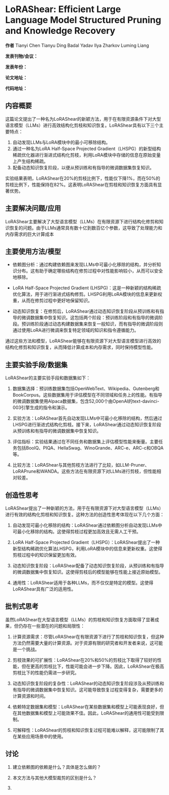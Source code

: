 # LoRAShear: Efficient Large Language Model Structured Pruning and Knowledge Recovery


**作者** Tianyi Chen  Tianyu Ding  Badal Yadav  Ilya Zharkov  Luming Liang 

**发表刊物/会议：**

**发表年份：**

**论文地址：**

**代码地址：**

## 内容概要

这篇论文提出了一种名为LoRAShear的新颖方法，用于在有限资源条件下对大型语言模型（LLMs）进行高效结构化剪枝和知识恢复。LoRAShear具有以下三个主要特点：

1. 自动发现LLMs与LoRA模块中的最小可移除结构。
2. 通过一种名为LoRA Half-Space Projected Gradient（LHSPG）的新型结构稀疏优化器进行渐进式结构化剪枝，利用LoRA模块中存储的信息在原始变量上产生结构稀疏。
3. 配备动态知识恢复阶段，以便从预训练和有指导的微调数据集恢复知识。
   
实验结果表明，LoRAShear在20%的剪枝比例下，性能仅下降1%，而在50%的剪枝比例下，性能保持在82%。这表明LoRAShear在剪枝和知识恢复方面具有显著优势。


## 主要解决问题/应用

LoRAShear主要解决了大型语言模型（LLMs）在有限资源下进行结构化修剪和知识恢复的问题。由于LLMs通常具有数十亿到数百亿个参数，这导致了处理能力和内存需求的巨大计算成本

## 主要使用方法/模型


- 依赖图分析：通过构建依赖图来发现LLMs中可最小化移除的结构，并分析知识分布。这有助于确定哪些结构在修剪过程中对性能影响较小，从而可以安全地移除。

- LoRA Half-Space Projected Gradient (LHSPG)：这是一种新颖的结构稀疏优化算法，用于进行渐进式结构修剪。LHSPG利用LoRA模块的信息来更新权重，从而在修剪过程中更好地保留知识。

- 动态知识恢复：在修剪后，LoRAShear通过动态知识恢复阶段从预训练和有指导的微调数据集中恢复知识。这包括两个阶段：预训练阶段和有指导的微调阶段。预训练阶段通过动态构建数据集来恢复一般知识，而有指导的微调阶段则通过使用LoRA进行微调来恢复特定领域的知识和指令遵循能力。

通过这些方法和模型，LoRAShear能够在有限资源下对大型语言模型进行高效的结构化修剪和知识恢复，从而降低计算成本和内存需求，同时保持模型性能。

## 主要实验手段/数据集

 LoRAShear的主要实验手段和数据集如下：

1. 数据集选择：预训练数据集包括OpenWebText、Wikipedia、Gutenberg和BookCorpus。这些数据集用于评估模型在不同领域和任务上的性能。有指导的微调数据集使用Alpaca数据集，包含52,000个由OpenAI的text-davinci-003引擎生成的指令和演示。

2. 实验方法：LoRAShear首先自动发现LLMs中可最小化移除的结构，然后通过LHSPG进行渐进式结构化剪枝。接下来，LoRAShear通过动态知识恢复阶段从预训练和有指导的微调数据集中恢复知识。

3. 评估指标：实验结果通过在不同任务和数据集上评估模型性能来衡量。主要任务包括BoolQ、PIQA、HellaSwag、WinoGrande、ARC-e、ARC-c和OBQA等。

4. 比较方法：LoRAShear与其他剪枝方法进行了比较，如LLM-Pruner、LoRAPrune和WANDA。这些方法在有限资源下对LLMs进行剪枝，但性能相对较差。


## 创造性思考

LoRAShear提出了一种新颖的方法，用于在有限资源下对大型语言模型（LLMs）进行有效的结构化剪枝和知识恢复。这种方法的创造性思考体现在以下几个方面：

1. 自动发现可最小化移除的结构：LoRAShear通过依赖图分析自动发现LLMs中可最小化移除的结构。这使得剪枝过程更加高效且无需人工干预。

2. LoRA Half-Space Projected Gradient（LHSPG）：LoRAShear提出了一种新型结构稀疏优化算法LHSPG，利用LoRA模块中的信息来更新权重。这使得剪枝过程中的知识保留更加有效。

3. 动态知识恢复阶段：LoRAShear配备了动态知识恢复阶段，从预训练和有指导的微调数据集中恢复知识。这使得剪枝后的模型能够在性能上接近原始模型。

4. 通用性：LoRAShear适用于各种LLMs，而不仅仅是特定的模型。这使得LoRAShear具有广泛的适用性。

## 批判式思考

虽然LoRAShear在大型语言模型（LLMs）的剪枝和知识恢复方面取得了显著成果，但仍存在一些潜在的问题和局限性：

1. 计算资源需求：尽管LoRAShear在有限资源下进行了剪枝和知识恢复，但这种方法仍然需要大量的计算资源。对于资源有限的研究者和开发者来说，这可能是一个挑战。

2. 剪枝效果的可扩展性：LoRAShear在20%和50%的剪枝比下取得了较好的性能，但在更高的剪枝比下，性能可能会进一步下降。因此，LoRAShear在极高剪枝比下的性能仍需进一步研究。

3. 动态知识恢复阶段的复杂性：LoRAShear的动态知识恢复阶段涉及从预训练和有指导的微调数据集中恢复知识。这可能导致恢复过程变得复杂，需要更多的计算资源和时间。

4. 依赖特定数据集和模型：LoRAShear在某些数据集和模型上可能表现良好，但在其他数据集和模型上可能效果不佳。因此，LoRAShear的通用性可能受到限制。

5. 可解释性：LoRAShear的剪枝和知识恢复过程可能难以解释，这可能限制了其在某些应用场景中的使用。



## 讨论 


1. 建立依赖图的依赖是什么？具体是怎么做的？


2. 本文方法与其他大模型裁剪的区别是什么？
   

3. 




